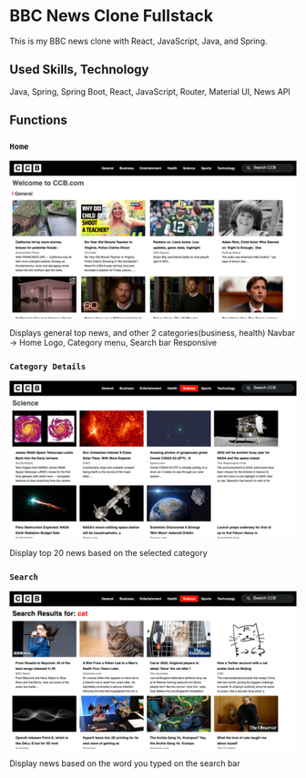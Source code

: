 # BBC News Clone Fullstack 

This is my BBC news clone with React, JavaScript, Java, and Spring.

## Used Skills, Technology

Java, Spring, Spring Boot, React, JavaScript, Router, Material UI, News API

## Functions

### `Home`
![Home](./general.png "Home")

Displays general top news, and other 2 categories(business, health)
Navbar -> Home Logo, Category menu, Search bar
Responsive

### `Category Details`
![Category](./category.png "Category")

Display top 20 news based on the selected category

### `Search`
![Search](./search.png "Search")

Display news based on the word you typed on the search bar

